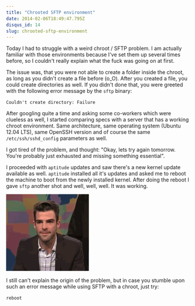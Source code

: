 ```yaml
---
title: "Chrooted SFTP environment"
date: 2014-02-06T18:49:47.795Z
disqus_id: 14
slug: chrooted-sftp-environment
---
```


Today I had to struggle with a weird chroot / SFTP problem. I am actually familiar with those environments because I've set them up several times before, so I couldn't really explain what the fuck was going on at first.

The issue was, that you were not able to create a folder inside the chroot, as long as you didn't create a file before (o_O). After you created a file, you could create directories as well. If you didn't done that, you were greeted with the following error message by the `sftp` binary:

```
Couldn't create directory: Failure
```

After googling quite a time and asking some co-workers which were clueless as well, I started comparing specs with a server that has a working chroot environment. Same architecture, same operating system (Ubuntu 12.04 LTS), same OpenSSH version and of course the same `/etc/ssh/sshd_config` parameters as well.

I got tired of the problem, and thought: "Okay, lets try again tomorrow. You're probably just exhausted and missing something essential".

I proceeded with `aptitude` updates and saw there's a new kernel update available as well. `aptitude` installed all it's updates and asked me to reboot the machine to boot from the newly installed kernel. After doing the reboot I gave `sftp` another shot and well, well, well. It was working.

![wat](/assets/images/posts/chrooted-sftp-environment/1.gif)

I still can't explain the origin of the problem, but in case you stumble upon such an error message while using SFTP with a chroot, just try:

```shell
reboot
```

